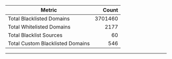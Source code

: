 | Metric | Count |
|--------|------:|
| Total Blacklisted Domains | 3701460 |
| Total Whitelisted Domains | 2177 |
| Total Blacklist Sources | 60 |
| Total Custom Blacklisted Domains | 546 |
---
